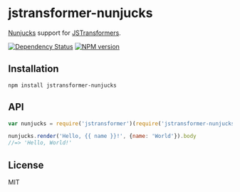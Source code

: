 # jstransformer-nunjucks

[Nunjucks](http://mozilla.github.io/nunjucks/) support for [JSTransformers](http://github.com/jstransformers).

[![Dependency Status](https://img.shields.io/david/stephenwf/jstransformer-nunjucks/master.svg)](http://david-dm.org/stephenwf/jstransformer-nunjucks)
[![NPM version](https://img.shields.io/npm/v/jstransformer-nunjucks-node.svg)](https://www.npmjs.org/package/jstransformer-nunjucks-node)

## Installation

    npm install jstransformer-nunjucks

## API

```js
var nunjucks = require('jstransformer')(require('jstransformer-nunjucks'))

nunjucks.render('Hello, {{ name }}!', {name: 'World'}).body
//=> 'Hello, World!'
```

## License

MIT
